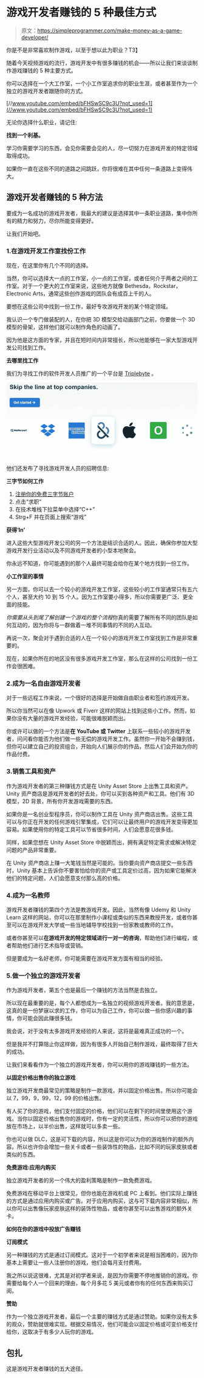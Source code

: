 # 游戏开发者赚钱的 5 种最佳方式

> 原文：<https://simpleprogrammer.com/make-money-as-a-game-developer/>

你是不是非常喜欢制作游戏，以至于想以此为职业？T3】

随着今天视频游戏的流行，游戏开发中有很多赚钱的机会——所以让我们来谈谈制作游戏赚钱的 5 种主要方式。

你可以选择在一个大工作室，一个小工作室追求你的职业生涯，或者甚至作为一个独立的游戏开发者跟随你的方式。

[//www.youtube.com/embed/bFHSwSC9c3U?not_used=1](//www.youtube.com/embed/bFHSwSC9c3U?not_used=1)

无论你选择什么职业，请记住:

**找到一个利基。**

学习你需要学习的东西，会见你需要会见的人，尽一切努力在游戏开发的特定领域取得成功。

如果你一直在这些不同的道路之间跳跃，你将很难在其中任何一条道路上变得伟大。

## 游戏开发者赚钱的 5 种方法

要成为一名成功的游戏开发者，我最大的建议是选择其中一条职业道路，集中你所有的精力和努力，尽你所能变得更好。

让我们开始吧。

### 1.在游戏开发工作室找份工作

现在，在这里你有几个不同的选择。

当然，你可以选择大一点的工作室，小一点的工作室，或者任何介于两者之间的工作室。对于一个更大的工作室来说，这些地方就像 Bethesda，Rockstar，Electronic Arts，通常这些创作游戏的团队会有成百上千的人。

要想在这些公司中找到一份工作，最好专攻游戏开发的某个特定领域。

我认识一个专门做装配的人，在你把 3D 模型交给动画部门之前，你要做一个 3D 模型的骨架，这样他们就可以制作角色的动画了。

因为他是这方面的专家，并且在短时间内非常擅长，所以他能够在一家大型游戏开发公司找到工作。

**去哪里找工作**

我们为寻找工作的软件开发人员推广的一个平台是 [Triplebyte](https://simpleprogrammer.com/triplebyte-home) 。



![TripleByte](img/699345e0d2cbcd85ce231393b5226a71.png)



他们还发布了寻找游戏开发人员的招聘信息:

**三字节如何工作**

1.  [注册你的免费三字节账户](https://simpleprogrammer.com/triplebyte-signup)
2.  点击“求职”
3.  在技术堆栈下拉菜单中选择“C++”
4.  Strg+F 并在页面上搜索“游戏”

**获得‘In’**

进入这些大型游戏开发公司的另一个方法是结识合适的人。因此，确保你参加大型游戏开发行业活动以及不同游戏开发者的小型本地聚会。

你永远不知道，你可能遇到的那个人最终可能会给你在某个地方找到一份工作。

**小工作室的事情**

另一方面，你可以去一个较小的游戏开发工作室，这些较小的工作室通常只有五六个人，甚至大约 10 到 15 个人。因为工作室要小得多，所以你需要更广泛、更全面的技能。

*你需要从头到尾了解创建一个游戏的整个流程*你真的需要了解所有不同的团队是如何互动的，因为你将与一群做着一堆不同事情的不同的人互动。

再说一次，聚会对于遇到合适的人在一个较小的游戏开发工作室找到工作是非常重要的。

现在，如果你所在的地区没有很多游戏开发工作室，那么在这样的公司找到一份工作会很困难。

### 2.成为一名自由游戏开发者

对于一些远程工作来说，一个很好的选择是开始做自由职业者和签约游戏开发。

所以你当然可以在像 Upwork 或 Fiverr 这样的网站上找到这些小工作。然而，如果你没有大量的游戏开发经验，可能很难脱颖而出。

你或许可以做的一个方法是**在 YouTube 或 Twitter** 上联系一些较小的游戏开发者，问问看你能否为他们做一些无偿的游戏开发工作。虽然你一开始不会赚到钱，但你可以建立自己的投资组合，开始向人们展示你的作品，然后人们会开始为你的作品付费。

### 3.销售工具和资产

作为游戏开发者的第三种赚钱方式是在 Unity Asset Store 上出售工具和资产。Unity 资产商店是游戏开发者的好去处，你可以买到各种资产和工具。他们有 3D 模型，2D 背景，所有你开发游戏需要的东西。

如果你是一名创业型程序员，你可以制作工具在 Unity 资产商店出售。这些工具可以与你正在开发的任何游戏引擎集成，它们可以让最终用户的游戏开发变得更加容易。如果使用你的特定工具可以节省很多时间，人们会愿意花很多钱。

同样，如果您想在 Unity Asset Store 中脱颖而出，拥有满足特定需求或解决特定问题的产品非常重要。

在 Unity 资产商店上赚一大笔钱当然是可能的。当你要向资产商店提交一些东西时，Unity 基本上告诉你不要害怕给你的资产或工具定价过高，因为如果它能解决他们的特定问题，人们会愿意支付那么高的价格。

### 4.成为一名教师

游戏开发者赚钱的第四个方法是教游戏开发。因此，当然有像 Udemy 和 Unity Learn 这样的网站，你可以在那里制作小课程或类似的东西来教授开发，或者你甚至可以在游戏开发大学或一些当地辅导学校找到一份家教或教师的工作。

或者你甚至可以**在游戏开发的特定领域进行一对一的咨询**，帮助他们进行编程，或者帮助他们进行艺术指导或营销。

但是要成为一名好老师，你可能需要在游戏开发方面有相当的经验。

### 5.做一个独立的游戏开发者

作为游戏开发者，第五个也是最后一个赚钱的方法当然是去独立。

所以现在最重要的是，每个人都想成为一名独立的视频游戏开发者。我的意思是，这真的是一份梦寐以求的工作，你可以为自己工作，你可以做一些你感兴趣的事情，你可能会因此赚很多钱。

我会说，对于没有太多游戏开发经验的人来说，这将是最难真正成功的一个。

但是我并不打算阻止你这样做，因为有很多人开始自己制作游戏，最终取得了巨大的成功。

让我们来看看作为一个独立的游戏开发者，你可以用你的游戏赚钱的一些方法。

**以固定价格出售你的独立游戏**

独立游戏开发商最常见的策略是制作一款游戏，并以固定价格出售。所以你可能会以 7，99，9，99，12，99 的价格出售。

有人买了你的游戏，他们支付固定的价格，他们可以在剩下的时间里使用这个游戏。当你以固定价格出售你的游戏时，你有一定的灵活性，所以你可以把你的游戏放在市场上，以半价出售，这样就可以多卖一些。

你也可以做 DLC，这是可下载的内容，所以这是你可以为你的游戏制作的额外内容。所以也许你会增加一些关卡或者一些装饰性的物品，比如不同的玩家皮肤或者类似的东西。

**免费游戏:应用内购买**

独立游戏开发者的另一个伟大的盈利策略是制作一款免费游戏。

免费游戏在移动平台上很常见，但你也能在游戏机或 PC 上看到。他们实际上赚钱的方式是通过应用内购买或广告。对于应用内购买，这与可下载内容非常相似，所以你可以出售像玩家皮肤这样的装饰性物品，或者你甚至可以出售游戏的额外关卡。

**如何在你的游戏中投放广告赚钱**

**订阅模式**

另一种赚钱的方式是通过订阅模式。这对于一个初学者来说是相当困难的，因为你基本上需要让一些人注册你的游戏，他们会每月支付费用。

我之所以说这很难，尤其是对初学者来说，是因为你需要不停地推销你的游戏。你需要给每个人一个回来的理由，每个月多花 5 美元或者你有的任何东西来购买订阅。

**赞助**

作为一个独立游戏开发者，最后一个主要的赚钱方式是通过赞助。如果你没有太多的观众，赞助就很难实现。根据交易情况，他们可能会以固定价格或可变价格支付给你，这取决于有多少人玩你的游戏。

## 包扎

这是游戏开发者赚钱的五大途径。
